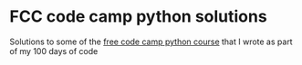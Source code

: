 # FCC code camp python solutions
Solutions to some of the [free code camp python course](https://www.freecodecamp.org/learn/scientific-computing-with-python/#python-for-everybody) that I wrote as part of my 100 days of code
